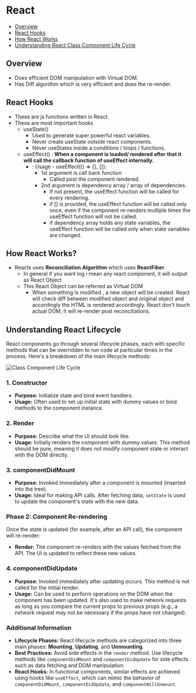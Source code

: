 # React

-   [Overview](https://github.com/sathwick18/react/tree/main?tab=readme-ov-file#overview)
-   [React Hooks](https://github.com/sathwick18/react/tree/main?tab=readme-ov-file#react-hooks)
-   [How React Works](https://github.com/sathwick18/react/tree/main?tab=readme-ov-file#how-react-works)
-   [Understanding React Class Component Life Cycle](https://github.com/sathwick18/react/tree/main?tab=readme-ov-file#understanding-react-lifecycle)

## Overview

-   Does efficient DOM manipulation with Virtual DOM.
-   Has Diff algorithm which is very efficient and does the re-render.

## React Hooks

-   These are js functions written in React.
-   These are most important hooks
    -   useState()
        -   Used to generate super powerful react variables.
        -   Never create useState outside react components.
        -   Never useStates inside a conditions / loops / functions.
    -   useEffect() : **When a component is loaded/ rendered after that it will call the callback function of useEffect internally.**
        -   : Usage - useEffect(() => {}, []);
            -   1st argument is call back function
                -   Called post the component rendered.
            -   2nd argument is dependency array / array of dependencies.
                -   If not present, the useEffect function will be called for every rendering.
                -   if [] is provided, the useEffect function will be called only once, even if the component re-renders multiple times the useEffect function will not be called.
                -   if dependency array holds any state variables, the useEffect function will be called only when state variables are changed.

## How React Works?

-   Reacts uses **Reconciliation Algorithm** which uses **ReactFiber**.
    -   In general if you want log <Body /> i mean any react component, it will output as React Object
    -   This React Object can be referred as Virtual DOM
        -   When something is modified , a new object will be created. React will check diff between modified object and original object and accordingly the HTML is rendered accordingly. React don't touch actual DOM, it will re-render post reconciliations.

## Understanding React Lifecycle

React components go through several lifecycle phases, each with specific methods that can be overridden to run code at particular times in the process. Here's a breakdown of the main lifecycle methods:

![Class Component Life Cycle](https://github.com/sathwick18/react/blob/main/food-ordering/public/react-class-component-life-Cycle.jpeg)

### **1. Constructor**

-   **Purpose:** Initialize state and bind event handlers.
-   **Usage:** Often used to set up initial state with dummy values or bind methods to the component instance.

### **2. Render**

-   **Purpose:** Describe what the UI should look like.
-   **Usage:** Initially renders the component with dummy values. This method should be pure, meaning it does not modify component state or interact with the DOM directly.

### **3. componentDidMount**

-   **Purpose:** Invoked immediately after a component is mounted (inserted into the tree).
-   **Usage:** Ideal for making API calls. After fetching data, `setState` is used to update the component's state with the new data.

### **Phase 2: Component Re-rendering**

Once the state is updated (for example, after an API call), the component will re-render:

-   **Render:** The component re-renders with the values fetched from the API. The UI is updated to reflect these new values.

### **4. componentDidUpdate**

-   **Purpose:** Invoked immediately after updating occurs. This method is not called for the initial render.
-   **Usage:** Can be used to perform operations on the DOM when the component has been updated. It's also used to make network requests as long as you compare the current props to previous props (e.g., a network request may not be necessary if the props have not changed).

### Additional Information

-   **Lifecycle Phases:** React lifecycle methods are categorized into three main phases: **Mounting**, **Updating**, and **Unmounting**.
-   **Best Practices:** Avoid side effects in the `render` method. Use lifecycle methods like `componentDidMount` and `componentDidUpdate` for side effects such as data fetching and DOM manipulation.
-   **React Hooks:** In functional components, similar effects are achieved using hooks like `useEffect`, which can mimic the behavior of `componentDidMount`, `componentDidUpdate`, and `componentWillUnmount`.
